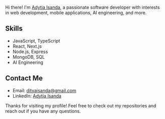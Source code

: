 Hi there! I'm [Adytia Isanda](https://github.com/daditsan), a passionate software developer with interests in web development, mobile applications, AI engineering, and more.

<!--- ## 🚀 Projects

- **[Project 1](https://github.com/your-username/project1)**: A brief description of what this project does.
- **[Project 2](https://github.com/your-username/project2)**: A brief description of what this project does.

--->

## Skills

- JavaScript, TypeScript
- React, Next.js
- Node.js, Express
- MongoDB, SQL
- AI Engineering

## Contact Me

- Email: [dityaisanda@gmail.com](mailto:dityaisanda@gmail.com)
- LinkedIn: [Adytia Isanda](www.linkedin.com/in/adytia-isanda-441a8a232)

Thanks for visiting my profile! Feel free to check out my repositories and reach out if you have any questions.
